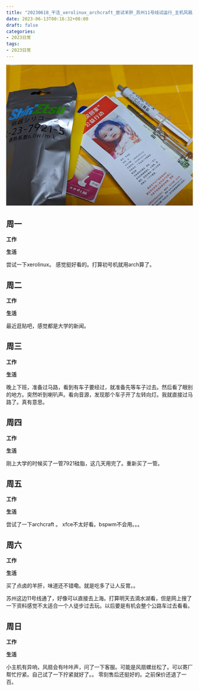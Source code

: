```yaml
---
title: "20230618_干活_xerolinux_archcraft_尝试羊肝_苏州11号线试运行_主机风扇异响"
date: 2023-06-13T00:16:32+08:00
draft: false
categories:
- 2023日常
tags:
- 2023日常
---
```


![7921硅脂](https://raw.githubusercontent.com/nianyisi/20220717/main/2023/06/PXL_20230613_111726723.jpg)

## 周一

**工作**



**生活**

尝试一下xerolinux。 感觉挺好看的。打算初号机就用arch算了。



## 周二

**工作**



**生活**

最近逛贴吧，感觉都是大学的新闻。

## 周三


**工作**



**生活**

晚上下班，准备过马路，看到有车子要经过，就准备先等车子过去。然后看了眼别的地方。突然听到喇叭声。看向音源，发现那个车子开了左转向灯。我就直接过马路了。真有意思。

## 周四


**工作**



**生活**

刚上大学的时候买了一管7921硅脂，这几天用完了。重新买了一管。


## 周五


**工作**



**生活**

尝试了一下archcraft 。 xfce不太好看。bspwm不会用。。。

## 周六


**工作**



**生活**

买了点卤的羊肝，味道还不错嘞。就是吃多了让人反胃。。

苏州这边11号线通了，好像可以直接去上海。打算明天去滴水湖看，但是网上搜了一下资料感觉不太适合一个人徒步过去玩。以后要是有机会整个公路车过去看看。




## 周日


**工作**



**生活**

小主机有异响，风扇会有咔咔声，问了一下客服。可能是风扇螺丝松了。可以寄厂帮忙拧紧。自己试了一下拧紧就好了。。 零刻售后还挺好的。之前保价还退了一百。






